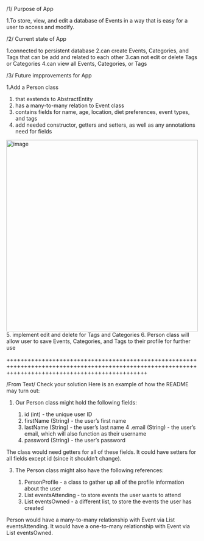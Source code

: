 /1/ Purpose of App

  1.To store, view, and edit a database of Events in a way that is easy for a user to access and modify.

/2/ Current state of App

  1.connected to persistent database
  2.can create Events, Categories, and Tags that can be add and related to each other
  3.can not edit or delete Tags or Categories
  4.can view all Events, Categories, or Tags


/3/ Future impprovements for App

1.Add a Person class 
  1. that exstends to AbstractEntity
  2. has a many-to-many relation to Event class
  3. contains fields for name, age, location, diet preferences, event types, and tags
  4. add needed constructor, getters and setters, as well as any annotations need for fields
<img width="503" alt="image" src="https://github.com/chrimcha/CodingEventsJava/assets/147195321/eb242336-492d-47c6-a836-fe7f48bc20f0">
  5. implement edit and delete for Tags and Categories
  6. Person class will allow user to save Events, Categories, and Tags to their profile for further use

++++++++++++++++++++++++++++++++++++++++++++++++++++++++++++++++++++++++++++++++++++++++++++++++++++++++++++++++++++++++++++++++++++++++++++++++++++

/From Text/ Check your solution
Here is an example of how the README may turn out:

1. Our Person class might hold the following fields:
   
    1. id (int) - the unique user ID
    2. firstName (String) - the user’s first name
    3. lastName (String) - the user’s last name
    4 .email (String) - the user’s email, which will also function as their username
    5. password (String) - the user’s password
       
  The class would need getters for all of these fields.
  It could have setters for all fields except id (since it shouldn’t change).

3. The Person class might also have the following references:
   
    1. PersonProfile - a class to gather up all of the profile information about the user
    2. List<Events> eventsAttending - to store events the user wants to attend
    3. List<Events> eventsOwned - a different list, to store the events the user has created
       
  Person would have a many-to-many relationship with Event via List<Events> eventsAttending.
  It would have a one-to-many relationship with Event via List<Events> eventsOwned.
